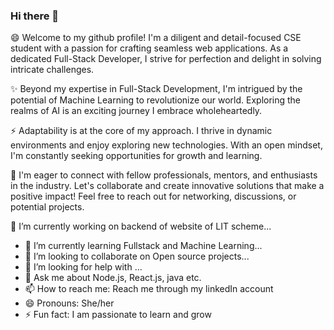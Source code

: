 ### Hi there 👋

<!--
**IramAbid/IramAbid** is a ✨ _special_ ✨ repository because its `README.md` (this file) appears on your GitHub profile.

Here are some ideas to get you started:

- 🔭 I’m currently working on ...
- 🌱 I’m currently learning ...
- 👯 I’m looking to collaborate on ...
- 🤔 I’m looking for help with ...
- 💬 Ask me about ...
- 📫 How to reach me: ...
- 😄 Pronouns: ...
- ⚡ Fun fact: ...
-->
😄 Welcome to my github profile! I'm a diligent and detail-focused CSE student with a passion for crafting seamless web applications. As a dedicated Full-Stack Developer, I strive for perfection and delight in solving 
    intricate challenges.

✨ Beyond my expertise in Full-Stack Development, I'm intrigued by the potential of Machine Learning to revolutionize our world. Exploring the realms of AI is an exciting journey I embrace wholeheartedly.

⚡ Adaptability is at the core of my approach. I thrive in dynamic environments and enjoy exploring new technologies. With an open mindset, I'm constantly seeking opportunities for growth and learning.

💬 I'm eager to connect with fellow professionals, mentors, and enthusiasts in the industry. Let's collaborate and create innovative solutions that make a positive impact! Feel free to reach out for networking, 
   discussions, or potential projects.

  🔭 I’m currently working on backend of website of LIT scheme...
- 🌱 I’m currently learning Fullstack and Machine Learning...
- 👯 I’m looking to collaborate on Open source projects...
- 🤔 I’m looking for help with ...
- 💬 Ask me about Node.js, React.js, java etc.
- 📫 How to reach me: Reach me through my linkedIn account
- 😄 Pronouns: She/her
- ⚡ Fun fact: I am passionate to learn and grow
